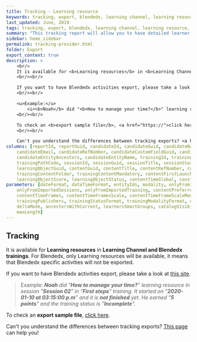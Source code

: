 ```yaml
---
title: Tracking - Learning resource
keywords: tracking, export, blendedx, learning channel, learning resource, content, training, session, per content, content level
last_updated: June, 2019
tags: tracking, export, blendedx, learning channel, learning resource, content, training, session, learner, content level, per content
summary: "This tracking report will allow you to have detailed learner tracking information in Learning Resources (videos, interactive contents, PDF, etc)."
sidebar: home_sidebar
permalink: tracking-provider.html
folder: Export
export_content: true
description: >
    <br/>
    It is available for <b>Learning resources</b> in <b>Learning Channel and Blendedx trainings</b>. For Blendedx, only Learning resources will be available, it means that Blendedx specific activities will not be exported.
    <br/><br/>

    If you want to have Blendedx activities export, please take a look at <a href="activity-provider.html">Activity export</a>.
    <br/><br/>

    <u>Example:</u> 
        <i><b>Noah</b> did "<b>How to manage your time?</b>" learning resource in session "<b>Session 02</b>" in "<b>First steps</b>" training. It started on "<b>2020-01-10 at 03:15:00 p.m</b>" and it is <b>not finished</b> yet. He earned "<b>5 points</b>" and the training status is "<b>Incomplete</b>".</i>
    <br/><br/>

    To check an <b>export sample file</b>, <a href="https://">click here</a>.
    <br/><br/>

    Can't you understand the differences between tracking exports? <a href="export-glossary.html#what-is-the-difference-between-all-these-tracking-exports">This page</a> can help you!<br/>
columns: [reportId, reportGuid, candidateId, candidateGuid, candidateName, candidateFirstname, candidateLogin, 
    candidateEmail, candidateRefNumber, candidateCustomFieldGuid, candidateTimeZone, candidateSmartgroups,
    candidateEntityAncestors, candidateEntityName, trainingId, trainingGuid, trainingTitle, 
    trainingPathCode, sessionId, sessionGuid, sessionTitle, sessionStartDate, sessionEndDate, learningObjectRegistrationGuid, 
    learningObjectGuid, contentGuid, contentTitle, contentRefNumber, contentLocale, learningObjectPublisher, learningObjectRealCompletionTime,
    trainingContentFolder, trainingContentMandatory, contentFirstLaunchDate, contentCompletionTime, contentFirstCompletionDate, learningObjectProgression, 
    learningObjectScore, learningObjectStatus, contentTimeGlobal, constantValue, templatedValue]
parameters: [dateFormat, dateTimeFormat, entityIds, modality, onlyFromImportedRegistrations, 
    onlyFromImportedSessions, onlyFromImportedTraining, contentPreferredLocales, publishers, contentReportStatus, statusFormat, 
    contentTimeFrames, contentTimeFramesScale, contentTimeFrameScaleMode, contentTimeGlobalFormat, trainingGuid, trainingPathCode, trainingStatus, 
    trainingPublishers, trainingStatusFormat, trainingModalityFormat, completeSessionTitle, sessionGuid, withoutLaunchTime, 
    deltaMode, ancestorsWithCurrent, learnersSmartGroups, catalogVisibility, templates, onlyHrisSelectedItems, stripHTML, 
    maxLength]
---
```


## Tracking

It is available for **Learning resources** in **Learning Channel and Blendedx trainings**. For Blendedx, only Learning resources will be available, it means that Blendedx specific activities will not be exported.

If you want to have Blendedx activities export, please take a look at [this site](htttp://localhost:4000/activity-provider.html).

> Example: _**Noah** did "**How to manage your time?**" learning resource in session "**Session 02**" in "**First steps**" training. It started on "**2020-01-10 at 03:15:00 p.m**" and it is **not finished** yet. He earned "**5 points**" and the training status is "**Incomplete**"._

To check an **export sample file**, [click here](https://).

Can't you understand the differences between tracking exports? [This page](http://localhost:4000/export-glossary.html#what-is-the-difference-between-all-these-tracking-exports) can help you!

<!--
### Example

```xml
<providers>
    <trackingProvider>
		<columns>
			<candidateId/>
			<candidateName/>
			<candidateFirstname/>
			<candidateLogin/>
			<candidateEmail/>
			<candidateRefNumber/>
			<candidateGuid/>
			<candidateEntityName/>
			<candidateCustomFieldGuid label="Department">8345C0A3-B8AB-7F65-0638-39B0E1244AA8</candidateCustomFieldGuid>
			<trainingId/>
			<trainingTitle/>
			<trainingPathCode/>
			<trainingGuid/>
			<sessionId/>
			<sessionTitle/>
			<sessionGuid/>
			<sessionStartDate/>
			<sessionEndDate/>
			<contentGuid/>
			<contentRefNumber/>
			<contentTitle/>
			<contentLocale/>
			<firstLaunchDate/>
			<completionTime/>
			<score/>
			<timeGlobal/>
			<progression/>
			<status/>
            <templatedValue label="URL" templateId="1" />
		</columns>
        <parameters>
            <dateFormat>MM-DD-YYYY</dateFormat>
            <templates>
                <template id="1">https://instanceurl.ck.com/sso/content/{19}/Language/{21}</template>
            </templates>
        </parameters>
    </trackingProvider>
</providers>
```
-->